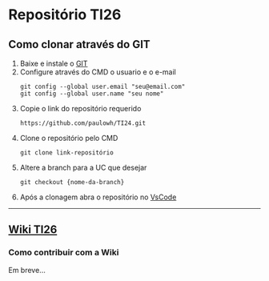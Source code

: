 # Repositório TI26

## Como clonar através do GIT
1. Baixe e instale o [GIT](https://git-scm.com/)
2. Configure através do CMD o usuario e o e-mail
    ```git
    git config --global user.email "seu@email.com"
    git config --global user.name "seu nome"
    ```
3. Copie o link do repositório requerido
    ```git
    https://github.com/paulowh/TI24.git
    ```
4. Clone o repositório pelo CMD
    ```git
    git clone link-repositório
    ```
5. Altere a branch para a UC que desejar
    ```git
    git checkout {nome-da-branch}
    ```
6. Após a clonagem abra o repositório no [VsCode](https://code.visualstudio.com/)

***

## [Wiki TI26](https://github.com/paulowh/paulowh/wiki)

### Como contribuir com a Wiki

Em breve...
